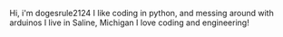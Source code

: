 Hi, i'm dogesrule2124
I like coding in python, and messing around with arduinos
I live in Saline, Michigan
I love coding and engineering!

